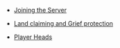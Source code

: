 <!-- _sidebar.md -->
* [Joining the Server](/joining.md)
* [Land claiming and Grief protection](/landclaiming.md)

* [Player Heads](/headdrops.md)